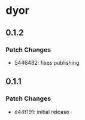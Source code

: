 # dyor

## 0.1.2

### Patch Changes

- 5446482: fixes publishing

## 0.1.1

### Patch Changes

- e44f191: initial release
